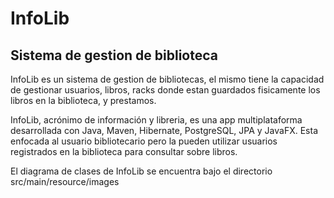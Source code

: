 # InfoLib 
## Sistema de gestion de biblioteca 

InfoLib es un sistema de gestion de bibliotecas, el mismo tiene la capacidad de gestionar usuarios, libros, racks donde estan guardados fisicamente los libros en la biblioteca, y prestamos.

InfoLib, acrónimo de información y libreria, es una app multiplataforma desarrollada con Java, Maven, Hibernate, PostgreSQL, JPA y JavaFX. Esta enfocada al usuario bibliotecario pero la pueden utilizar usuarios registrados en la biblioteca para consultar sobre libros.

El diagrama de clases de InfoLib se encuentra bajo el directorio src/main/resource/images

